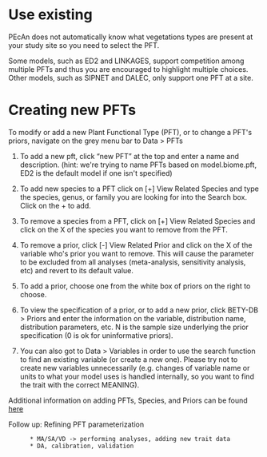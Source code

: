 # Use existing

PEcAn does not automatically know what vegetations types are present at your study site so you need to select the PFT.

Some models, such as ED2 and LINKAGES, support competition among multiple PFTs and thus you are encouraged to highlight multiple choices. Other models, such as SIPNET and DALEC, only support one PFT at a site.

# Creating new PFTs

To modify or add a new Plant Functional Type (PFT), or to change a PFT's priors, navigate 
on the grey menu bar to Data > PFTs 

1. To add a new pft, click “new PFT” at the top and enter a name and description. (hint: 
we're trying to name PFTs based on model.biome.pft, ED2 is the default model if one 
isn't specified) 

2. To add new species to a PFT click on [+] View Related Species and type the species, 
genus, or family you are looking for into the Search box. Click on the + to add. 

3. To remove a species from a PFT, click on [+] View Related Species and click on the X 
of the species you want to remove from the PFT. 

4. To remove a prior, click [-] View Related Prior and click on the X of the variable who's 
prior you want to remove. This will cause the parameter to be excluded from all 
analyses (meta-analysis, sensitivity analysis, etc) and revert to its default value. 

5. To add a prior, choose one from the white box of priors on the right to choose. 

6. To view the specification of a prior, or to add a new prior, click BETY-DB > Priors and 
enter the information on the variable, distribution name, distribution parameters, etc. N 
is the sample size underlying the prior specification (0 is ok for uninformative priors). 

7. You can also got to Data > Variables in order to use the search function to find an 
existing variable (or create a new one). Please try not to create new variables 
unnecessarily (e.g. changes of variable name or units to what your model uses is handled 
internally, so you want to find the trait with the correct MEANING).

Additional information on adding PFTs, Species, and Priors can be found [here](https://github.com/PecanProject/pecan/wiki/Adding-an-Ecosystem-Model#pfts-plant-functional-types)

Follow up: Refining PFT parameterization

          * MA/SA/VD -> performing analyses, adding new trait data
          * DA, calibration, validation
